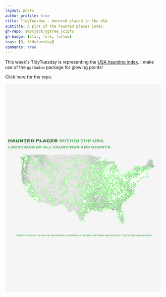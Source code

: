 ```yaml
---
layout: posts
author_profile: true
title: TidyTuesday - Haunted placed in the USA
subtitle: A plot of the haunted places index.
gh-repo: amycjack/ggtree_scipts
gh-badge: [star, fork, follow]
tags: [R, tidytuesday]
comments: true
---
```



This week's TidyTuesday is representing the [USA haunting index](https://www.theshadowlands.net/places). I make use of the ```ggshadow``` package for glowing points!

Click here for the repo.


![This is an image](/images/plot13102023.png)


